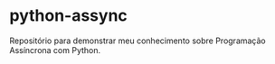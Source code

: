 # python-assync
Repositório para demonstrar meu conhecimento sobre Programação Assíncrona com Python.
